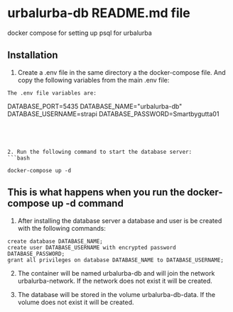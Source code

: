 # urbalurba-db README.md file
docker compose for setting up psql for urbalurba




## Installation

1. Create a .env file in the same directory a the docker-compose file. And copy the following variables from the main .env file:
```
The .env file variables are:
```
DATABASE_PORT=5435
DATABASE_NAME="urbalurba-db"
DATABASE_USERNAME=strapi
DATABASE_PASSWORD=Smartbygutta01
```




2. Run the following command to start the database server:
```bash

docker-compose up -d

```

## This is what happens when you run the docker-compose up -d command

1. After installing the database server a database and user is be created with the following commands:

```psql
create database DATABASE_NAME;
create user DATABASE_USERNAME with encrypted password DATABASE_PASSWORD;
grant all privileges on database DATABASE_NAME to DATABASE_USERNAME;

```

2. The container will be named urbalurba-db and will join the network urbalurba-network. If the network does not exist it will be created.

3. The database will be stored in the volume urbalurba-db-data. If the volume does not exist it will be created.
